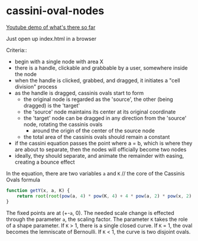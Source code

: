# cassini-oval-nodes

[Youtube demo of what's there so far](https://youtu.be/CIic4o0fp44)

Just open up index.html in a browser

Criteria::
- begin with a single node with area X
- there is a handle, clickable and grabbable by a user, somewhere inside the node
- when the handle is clicked, grabbed, and dragged, it initiates a "cell division" process
- as the handle is dragged, cassinis ovals start to form
    - the original node is regarded as the 'source', the other (being dragged) is the 'target'
    - the 'source' node maintains its center at its original coordinate
    - the 'target' node can be dragged in any direction from the 'source' node, rotating the cassinis ovals
        - around the origin of the center of the source node
    - the total area of the cassinis ovals should remain a constant
- if the cassini equation passes the point where a = b, which is where they are about to separate, then 
  the nodes will officially become two nodes
- ideally, they should separate, and animate the remainder with easing, creating a bounce effect


In the equation, there are two variables `a` and `K`
// the core of the Cassinis Ovals formula
```javascript
function getY(x, a, K) {
    return root(root(pow(a, 4) * pow(K, 4) + 4 * pow(a, 2) * pow(x, 2), 2) - pow(x, 2) - pow(a, 2), 2)
}
```

The fixed points are at (+-`a`, 0).
The needed scale change is effected through the parameter `a`, the scaling factor.
The parameter `K` takes the role of a shape parameter.
If `K` > 1, there is a single closed curve.
If `K` = 1, the oval becomes the lemniscate of Bernoulli.
If `K` < 1, the curve is two disjoint ovals.

